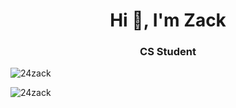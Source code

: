 <h1 align="center">Hi 👋, I'm Zack</h1>


<h3 align="center">CS Student</h3>



<p><img align="center" src="https://github-readme-stats.vercel.app/api/top-langs?username=24zack&show_icons=true&locale=en&layout=compact" alt="24zack" /></p>



<p><img align="center" src="https://github-readme-streak-stats.herokuapp.com/?user=24zack&" alt="24zack" /></p>





